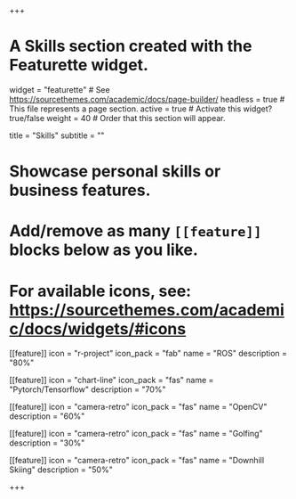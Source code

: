 +++
# A Skills section created with the Featurette widget.
widget = "featurette"  # See https://sourcethemes.com/academic/docs/page-builder/
headless = true  # This file represents a page section.
active = true  # Activate this widget? true/false
weight = 40  # Order that this section will appear.

title = "Skills"
subtitle = ""

# Showcase personal skills or business features.
# 
# Add/remove as many `[[feature]]` blocks below as you like.
# 
# For available icons, see: https://sourcethemes.com/academic/docs/widgets/#icons

[[feature]]
  icon = "r-project"
  icon_pack = "fab"
  name = "ROS"
  description = "80%"
  
[[feature]]
  icon = "chart-line"
  icon_pack = "fas"
  name = "Pytorch/Tensorflow"
  description = "70%"  
  
[[feature]]
  icon = "camera-retro"
  icon_pack = "fas"
  name = "OpenCV"
  description = "60%"

[[feature]]
  icon = "camera-retro"
  icon_pack = "fas"
  name = "Golfing"
  description = "30%"

[[feature]]
  icon = "camera-retro"
  icon_pack = "fas"
  name = "Downhill Skiing"
  description = "50%"

+++

